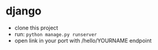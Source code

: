 # django

* clone this project
* run: `python manage.py runserver `
* open link in your port with /hello/YOURNAME endpoint
